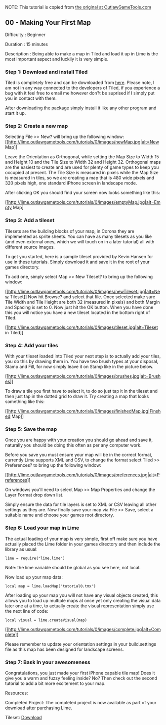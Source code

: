 NOTE: This tutorial is copied from [the original at OutlawGameTools.com](http://lime.outlawgametools.com/tutorials/00-making-your-first-map/)

## 00 - Making Your First Map 
Difficulty
: Beginner

Duration
: 15 minutes

Description
: Being able to make a map in Tiled and load it up in Lime is the most important aspect and luckily it is very simple.

### Step 1: Download and install Tiled

Tiled is completely free and can be downloaded from [here](http://www.mapeditor.org/). Please note, I am not in any way connected to the developers of Tiled, if you experience a bug with it feel free to email me however don?t be suprised if I simply put you in contact with them.

After downloading the package simply install it like any other program and start it up.

### Step 2: Create a new map

Selecting File >> New? will bring up the following window:
[[http://lime.outlawgametools.com/tutorials/0/images/newMap.jpg|alt=New Map]]

Leave the Orientation as Orthogonal, while setting the Map Size to Width 15 and Height 10 and the Tile Size to Width 32 and Height 32.
Orthogonal maps are the easiest to create and are used for plenty of game types to keep you occupied at present. The Tile Size is measured in pixels while the Map Size is measured in tiles, so we are creating a map that is 480 wide pixels and 320 pixels high, one standard iPhone screen in landscape mode.

After clicking OK you should find your screen now looks something like this:

[[http://lime.outlawgametools.com/tutorials/0/images/emptyMap.jpg|alt=Empty Map]

### Step 3: Add a tileset

Tilesets are the building blocks of your map, in Corona they are implemented as sprite sheets. You can have as many tilesets as you like (and even external ones, which we will touch on in a later tutorial) all with different source images.

To get you started, here is a sample tileset provided by Kevin Hansen for use in these tutorials. Simply download it and save it in the root of your games directory.

To add one, simply select Map >> New Tileset? to bring up the following window:

[[http://lime.outlawgametools.com/tutorials/0/images/newTileset.jpg|alt=New Tileset]]
Now hit Browse? and select that file. Once selected make sure Tile Width and Tile Height are both 32 (measured in pixels) and both Margin and Spacing is set to 0. Now just hit the OK button.
When you have done this you will notice you have a new tileset located in the bottom right of Tiled.

[[http://lime.outlawgametools.com/tutorials/0/images/tileset.jpg|alt=Tileset in Tiled]]

### Step 4: Add your tiles

With your tileset loaded into Tiled your next step is to actually add your tiles, you do this by drawing them in. You have two brush types at your disposal, Stamp and Fill, for now simply leave it on Stamp like in the picture below.

[[http://lime.outlawgametools.com/tutorials/0/images/brushes.jpg|alt=Brushes]]

To draw a tile you first have to select it, to do so just tap it in the tileset and then just tap in the dotted grid to draw it.
Try creating a map that looks something like this:

[[http://lime.outlawgametools.com/tutorials/0/images/finishedMap.jpg|Finshed Map]]

### Step 5: Save the map

Once you are happy with your creation you should go ahead and save it, naturally you should be doing this often as per any computer work.

Before you save you must ensure your map will be in the correct format, currently Lime supports XML and CSV, to change the format select Tiled >> Preferences? to bring up the following window:

[[http://lime.outlawgametools.com/tutorials/0/images/preferences.jpg|alt=Preferences]]

On windows you'll need to select Map >> Map Properties and change the Layer Format drop down list. 

Simply ensure the data for tile layers is set to XML or CSV leaving all other settings as they are.
Now finally save your map via File >> Save, select a suitable name and choose your games root directory.

### Step 6: Load your map in Lime

The actual loading of your map is very simple, first off make sure you have actually placed the Lime folder in your games directory and then include the library as usual:

```
lime = require("lime.lime")
```

Note: the lime variable should be global as you see here, not local.

Now load up your map data:

```
local map = lime.loadMap("tutorial0.tmx")
```
 

After loading up your map you will not have any visual objects created, this allows you to load up multiple maps at once yet only creating the visual data later one at a time, to actually create the visual representation simply use the next line of code:

```
local visual = lime.createVisual(map)
```
[[http://lime.outlawgametools.com/tutorials/0/images/complete.jpg|alt=Complete]]

Please remember to update your orientation settings in your build.settings file as this map has been designed for landscape screens.

### Step 7: Bask in your awesomeness

Congratulations, you just made your first iPhone capable tile map! Does it give you a warm and fuzzy feeling inside? No? Then check out the second tutorial to add a bit more excitement to your map.

Resources:

Completed Project: The completed project is now available as part of your download after purchasing Lime.

Tileset: [Download](http://lime.outlawgametools.com/tutorials/0/resources/tileset-platformer.png)

